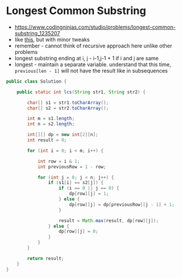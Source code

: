 # Longest Common Substring

- https://www.codingninjas.com/studio/problems/longest-common-substring_1235207
- like [this](./Longest%20Common%20Subsequence.md), but with minor tweaks
- remember - cannot think of recursive approach here unlike other problems
- longest substring ending at i, j - i-1,j-1 + 1 if i and j are same
- longest - maintain a separate variable. understand that this time, `previous[len - 1]` will not have the result like in subsequences

```java
public class Solution {

    public static int lcs(String str1, String str2) {

        char[] s1 = str1.toCharArray();
        char[] s2 = str2.toCharArray();

        int m = s1.length;
        int n = s2.length;

        int[][] dp = new int[2][n];
        int result = 0;

        for (int i = 0; i < m; i++) {

            int row = i & 1;
            int previousRow = 1 - row;

            for (int j = 0; j < n; j++) {
                if (s1[i] == s2[j]) {
                    if (i == 0 || j == 0) {
                        dp[row][j] = 1;
                    } else {
                        dp[row][j] = dp[previousRow][j - 1] + 1;
                    }

                    result = Math.max(result, dp[row][j]);
                } else {
                    dp[row][j] = 0;
                }
            }
        }

        return result;
    }
}

```

